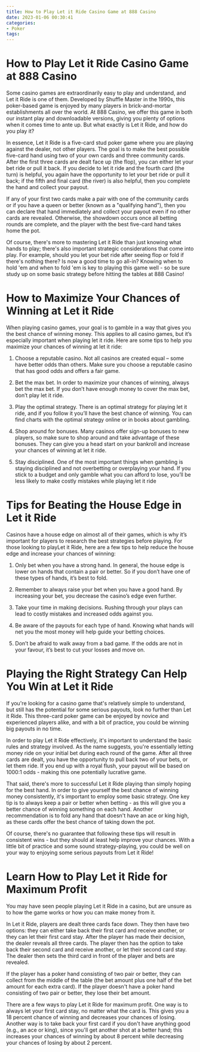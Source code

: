 ```yaml
---
title: How to Play Let it Ride Casino Game at 888 Casino 
date: 2023-01-06 00:30:41
categories:
- Poker
tags:
---
```



#  How to Play Let it Ride Casino Game at 888 Casino 

Some casino games are extraordinarily easy to play and understand, and Let it Ride is one of them. Developed by Shuffle Master in the 1990s, this poker-based game is enjoyed by many players in brick-and-mortar establishments all over the world. At 888 Casino, we offer this game in both our instant play and downloadable versions, giving you plenty of options when it comes time to ante up. But what exactly is Let it Ride, and how do you play it?

In essence, Let it Ride is a five-card stud poker game where you are playing against the dealer, not other players. The goal is to make the best possible five-card hand using two of your own cards and three community cards. After the first three cards are dealt face up (the flop), you can either let your bet ride or pull it back. If you decide to let it ride and the fourth card (the turn) is helpful, you again have the opportunity to let your bet ride or pull it back; if the fifth and final card (the river) is also helpful, then you complete the hand and collect your payout.

If any of your first two cards make a pair with one of the community cards or if you have a queen or better (known as a "qualifying hand"), then you can declare that hand immediately and collect your payout even if no other cards are revealed. Otherwise, the showdown occurs once all betting rounds are complete, and the player with the best five-card hand takes home the pot.

Of course, there's more to mastering Let it Ride than just knowing what hands to play; there's also important strategic considerations that come into play. For example, should you let your bet ride after seeing flop or fold if there's nothing there? Is now a good time to go all-in? Knowing when to hold 'em and when to fold 'em is key to playing this game well - so be sure study up on some basic strategy before hitting the tables at 888 Casino!

#  How to Maximize Your Chances of Winning at Let it Ride 

When playing casino games, your goal is to gamble in a way that gives you the best chance of winning money. This applies to all casino games, but it’s especially important when playing let it ride. Here are some tips to help you maximize your chances of winning at let it ride: 

1. Choose a reputable casino. Not all casinos are created equal – some have better odds than others. Make sure you choose a reputable casino that has good odds and offers a fair game. 

2. Bet the max bet. In order to maximize your chances of winning, always bet the max bet. If you don’t have enough money to cover the max bet, don’t play let it ride. 

3. Play the optimal strategy. There is an optimal strategy for playing let it ride, and if you follow it you’ll have the best chance of winning. You can find charts with the optimal strategy online or in books about gambling. 

4. Shop around for bonuses. Many casinos offer sign-up bonuses to new players, so make sure to shop around and take advantage of these bonuses. They can give you a head start on your bankroll and increase your chances of winning at let it ride. 

5. Stay disciplined. One of the most important things when gambling is staying disciplined and not overbetting or overplaying your hand. If you stick to a budget and only gamble what you can afford to lose, you’ll be less likely to make costly mistakes while playing let it ride

#  Tips for Beating the House Edge in Let it Ride 

Casinos have a house edge on almost all of their games, which is why it’s important for players to research the best strategies before playing. For those looking to playLet it Ride, here are a few tips to help reduce the house edge and increase your chances of winning:

1. Only bet when you have a strong hand. In general, the house edge is lower on hands that contain a pair or better. So if you don’t have one of these types of hands, it’s best to fold.

2. Remember to always raise your bet when you have a good hand. By increasing your bet, you decrease the casino’s edge even further.

3. Take your time in making decisions. Rushing through your plays can lead to costly mistakes and increased odds against you.

4. Be aware of the payouts for each type of hand. Knowing what hands will net you the most money will help guide your betting choices.

5. Don’t be afraid to walk away from a bad game. If the odds are not in your favour, it’s best to cut your losses and move on.

#  Playing the Right Strategy Can Help You Win at Let it Ride 

If you're looking for a casino game that's relatively simple to understand, but still has the potential for some serious payouts, look no further than Let it Ride. This three-card poker game can be enjoyed by novice and experienced players alike, and with a bit of practice, you could be winning big payouts in no time.

In order to play Let it Ride effectively, it's important to understand the basic rules and strategy involved. As the name suggests, you're essentially letting money ride on your initial bet during each round of the game. After all three cards are dealt, you have the opportunity to pull back two of your bets, or let them ride. If you end up with a royal flush, your payout will be based on 1000:1 odds - making this one potentially lucrative game.

That said, there's more to successful Let it Ride playing than simply hoping for the best hand. In order to give yourself the best chance of winning money consistently, it's important to employ some basic strategy. One key tip is to always keep a pair or better when betting - as this will give you a better chance of winning something on each hand. Another recommendation is to fold any hand that doesn't have an ace or king high, as these cards offer the best chance of taking down the pot.

Of course, there's no guarantee that following these tips will result in consistent wins - but they should at least help improve your chances. With a little bit of practice and some sound strategy-playing, you could be well on your way to enjoying some serious payouts from Let it Ride!

#  Learn How to Play Let it Ride for Maximum Profit

You may have seen people playing Let it Ride in a casino, but are unsure as to how the game works or how you can make money from it.

In Let it Ride, players are dealt three cards face down. They then have two options: they can either take back their first card and receive another, or they can let their first card stay. After the player has made their decision, the dealer reveals all three cards. The player then has the option to take back their second card and receive another, or let their second card stay. The dealer then sets the third card in front of the player and bets are revealed.

If the player has a poker hand consisting of two pair or better, they can collect from the middle of the table (the bet amount plus one half of the bet amount for each extra card). If the player doesn't have a poker hand consisting of two pair or better, they lose their bet amount.

There are a few ways to play Let it Ride for maximum profit. One way is to always let your first card stay, no matter what the card is. This gives you a 18 percent chance of winning and decreases your chances of losing. Another way is to take back your first card if you don't have anything good (e.g., an ace or king), since you'll get another shot at a better hand; this increases your chances of winning by about 8 percent while decreasing your chances of losing by about 2 percent.